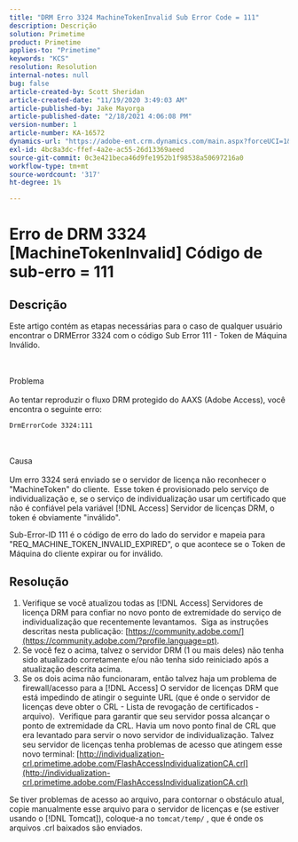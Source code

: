 ```yaml
---
title: "DRM Erro 3324 MachineTokenInvalid Sub Error Code = 111"
description: Descrição
solution: Primetime
product: Primetime
applies-to: "Primetime"
keywords: "KCS"
resolution: Resolution
internal-notes: null
bug: false
article-created-by: Scott Sheridan
article-created-date: "11/19/2020 3:49:03 AM"
article-published-by: Jake Mayorga
article-published-date: "2/18/2021 4:06:08 PM"
version-number: 1
article-number: KA-16572
dynamics-url: "https://adobe-ent.crm.dynamics.com/main.aspx?forceUCI=1&pagetype=entityrecord&etn=knowledgearticle&id=61d1b428-1a2a-eb11-a813-000d3a593813"
exl-id: 4bc8a3dc-ffef-4a2e-ac55-26d13369aeed
source-git-commit: 0c3e421beca46d9fe1952b1f98538a50697216a0
workflow-type: tm+mt
source-wordcount: '317'
ht-degree: 1%

---
```


# Erro de DRM 3324 [MachineTokenInvalid] Código de sub-erro = 111

## Descrição


Este artigo contém as etapas necessárias para o caso de qualquer usuário encontrar o DRMError 3324 com o código Sub Error 111 - Token de Máquina Inválido.


<br><br>Problema<br><br>
Ao tentar reproduzir o fluxo DRM protegido do AAXS (Adobe Access), você encontra o seguinte erro:

`DrmErrorCode 3324:111`


<br><br>Causa<br><br>
Um erro 3324 será enviado se o servidor de licença não reconhecer o &quot;MachineToken&quot; do cliente.  Esse token é provisionado pelo serviço de individualização e, se o serviço de individualização usar um certificado que não é confiável pela variável [!DNL Access] Servidor de licenças DRM, o token é obviamente &quot;inválido&quot;.

Sub-Error-ID 111 é o código de erro do lado do servidor e mapeia para &quot;REQ_MACHINE_TOKEN_INVALID_EXPIRED&quot;, o que acontece se o Token de Máquina do cliente expirar ou for inválido.






## Resolução


1. Verifique se você atualizou todas as [!DNL Access] Servidores de licença DRM para confiar no novo ponto de extremidade do serviço de individualização que recentemente levantamos.  Siga as instruções descritas nesta publicação: [https://community.adobe.com/](https://community.adobe.com/?profile.language=pt).
2. Se você fez o acima, talvez o servidor DRM (1 ou mais deles) não tenha sido atualizado corretamente e/ou não tenha sido reiniciado após a atualização descrita acima.
3. Se os dois acima não funcionaram, então talvez haja um problema de firewall/acesso para a [!DNL Access] O servidor de licenças DRM que está impedindo de atingir o seguinte URL (que é onde o servidor de licenças deve obter o CRL - Lista de revogação de certificados - arquivo).  Verifique para garantir que seu servidor possa alcançar o ponto de extremidade da CRL. Havia um novo ponto final de CRL que era levantado para servir o novo servidor de individualização. Talvez seu servidor de licenças tenha problemas de acesso que atingem esse novo terminal: [http://individualization-crl.primetime.adobe.com/FlashAccessIndividualizationCA.crl](http://individualization-crl.primetime.adobe.com/FlashAccessIndividualizationCA.crl)


Se tiver problemas de acesso ao arquivo, para contornar o obstáculo atual, copie manualmente esse arquivo para o servidor de licenças e (se estiver usando o [!DNL Tomcat]), coloque-a no `tomcat/temp/` , que é onde os arquivos .crl baixados são enviados.
